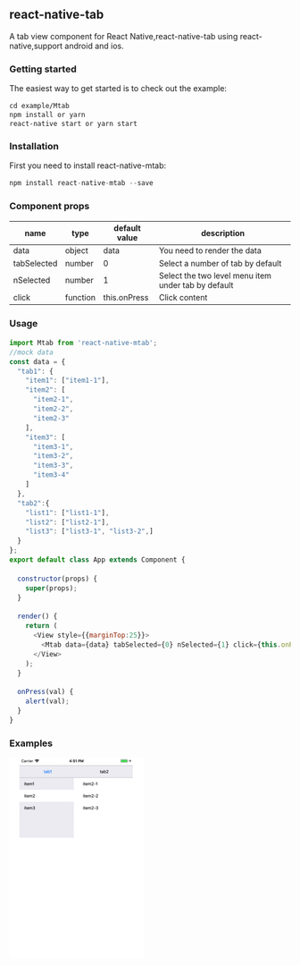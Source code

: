 ## react-native-tab
A tab view component for React Native,react-native-tab using react-native,support android and ios.

### Getting started

The easiest way to get started is to check out the example:

```
cd example/Mtab
npm install or yarn
react-native start or yarn start
```
### Installation

First you need to install react-native-mtab:

```javascript
npm install react-native-mtab --save
```
### Component props

| name | type | default value | description |
|----|----|----|----|
| data | object | data | You need to render the data |
| tabSelected | number | 0 | Select a number of tab by default |
| nSelected | number | 1 | Select the two level menu item under tab by default |
| click | function | this.onPress | Click content |


### Usage

```javascript
import Mtab from 'react-native-mtab';
//mock data
const data = {
  "tab1": {
    "item1": ["item1-1"],
    "item2": [
      "item2-1",
      "item2-2",
      "item2-3"
    ],
    "item3": [
      "item3-1",
      "item3-2",
      "item3-3",
      "item3-4"
    ]
  },
  "tab2":{
    "list1": ["list1-1"],
    "list2": ["list2-1"],
    "list3": ["list3-1", "list3-2",]
  }
};
export default class App extends Component {
  
  constructor(props) {
    super(props);
  }

  render() {
    return (
      <View style={{marginTop:25}}>
        <Mtab data={data} tabSelected={0} nSelected={1} click={this.onPress}/>
      </View>
    );
  }
  
  onPress(val) {
    alert(val);
  }
}
```
### Examples
![](./screenshots/Mtab.gif)
